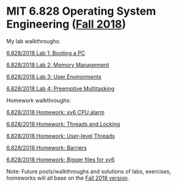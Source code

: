 # MIT 6.828 Operating System Engineering ([Fall 2018](https://pdos.csail.mit.edu/6.828/2018/schedule.html))

My lab walkthroughs:

[6.828/2018 Lab 1: Booting a PC](https://ypl.coffee/6-828-2018-lab1/)

[6.828/2018 Lab 2: Memory Management](https://ypl.coffee/6-828-2018-lab2/)

[6.828/2018 Lab 3: User Environments](https://ypl.coffee/6-828-2018-lab3/)

[6.828/2018 Lab 4: Preemptive Multitasking](https://ypl.coffee/6-828-2018-lab4/)

Homework walkthroughs:

[6.828/2018 Homework: xv6 CPU alarm](https://ypl.coffee/6-828-2018-hw-cpu-alarm/)

[6.828/2018 Homework: Threads and Locking](https://ypl.coffee/6-828-2018-hw-threads-and-locking/)

[6.828/2018 Homework: User-level Threads](https://ypl.coffee/6-828-2018-hw-user-level-threads/)

[6.828/2018 Homework: Barriers](https://ypl.coffee/6-828-2018-homework-barriers/)

[6.828/2018 Homework: Bigger files for xv6](https://ypl.coffee/6-828-2018-hw-bigger-files-for-xv6/)

Note: Future posts/walkthroughs and solutions of labs, exercises, homeworks will all base on the [Fall 2018 version](https://pdos.csail.mit.edu/6.828/2018/schedule.html).
